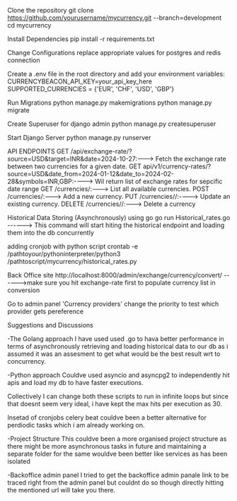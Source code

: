 Clone the repository
git clone https://github.com/yourusername/mycurrency.git --branch=development
cd mycurrency

Install Dependencies
pip install -r requirements.txt

Change Configurations
replace appropriate values for postgres and redis connection

Create a .env file in the root directory and add your environment variables:
CURRENCYBEACON_API_KEY=your_api_key_here
SUPPORTED_CURRENCIES = {'EUR', 'CHF', 'USD', 'GBP'}

Run Migrations
python manage.py makemigrations
python manage.py migrate

Create Superuser for django admin
python manage.py createsuperuser

Start Django Server
python manage.py runserver

API ENDPOINTS
GET /api/exchange-rate/?source=USD&target=INR&date=2024-10-27:---> Fetch the exchange rate between two currencies for a given date.
GET api/v1/currency-rates/?source=USD&date_from=2024-01-12&date_to=2024-02-28&symbols=INR,GBP:----> Wil return list of exchange rates for sepcific date range
GET /currencies/:---> List all available currencies.
POST /currencies/:---> Add a new currency.
PUT /currencies/<id>/:----> Update an existing currency.
DELETE /currencies/<id>/:---> Delete a currency

Historical Data Storing (Asynchronously)
using go    go run Historical_rates.go  ------> This command will start hiting the historical endpoint and loading them into the db concurrently

adding cronjob with python script
crontab -e
/pathtoyour/pythoninterpreter/python3 /pathtoscript/mycurrency/historical_rates.py


Back Office site
http://localhost:8000/admin/exchange/currency/convert/ ------>make sure you hit exchange-rate first to populate currency list in conversion

Go to admin panel 'Currency providers' change the priority to test which provider gets pereference


Suggestions and Discussions

-The Golang approach
I have used used .go to hava better performance in terms of asynchronously retrieving and loading historical data to our db as i assumed it was an assesment to get what would be the best result wrt to concurrency.

-Python approach
Couldve used asyncio and asyncpg2 to independently hit apis and load my db to have faster executions.

Collectively I can change both these scripts to run in infinite loops but since that doesnt seem very ideal, i have kept the max hits per execution as 30.

Insetad of cronjobs celery beat couldve been a better alternative for perdiodic tasks which i am already working on.

-Project Structure
This couldve been a more organised project structure as there might be more asynchronous tasks in future and maintaining a separate folder for the same wouldve been better like services as has been isolated 

-Backoffice admin panel
I tried to get the backoffice admin panale link to be traced right from the admin panel but couldnt do so though directly hitting the mentioned url will take you there.
